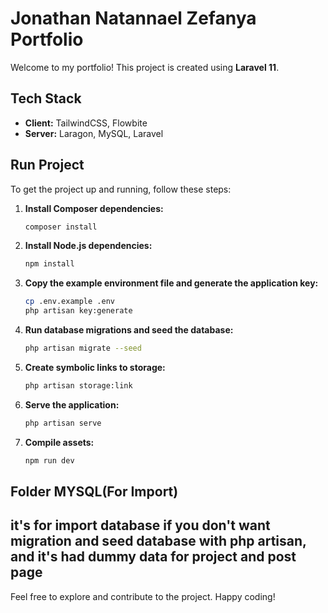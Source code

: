 # Jonathan Natannael Zefanya Portfolio

Welcome to my portfolio! This project is created using **Laravel 11**.

## Tech Stack
- **Client:** TailwindCSS, Flowbite
- **Server:** Laragon, MySQL, Laravel

## Run Project
To get the project up and running, follow these steps:

1. **Install Composer dependencies:**
    ```sh
    composer install
    ```

2. **Install Node.js dependencies:**
    ```sh
    npm install
    ```

3. **Copy the example environment file and generate the application key:**
    ```sh
    cp .env.example .env
    php artisan key:generate
    ```

4. **Run database migrations and seed the database:**
    ```sh
    php artisan migrate --seed
    ```

5. **Create symbolic links to storage:**
    ```sh
    php artisan storage:link
    ```

6. **Serve the application:**
    ```sh
    php artisan serve
    ```

7. **Compile assets:**
    ```sh
    npm run dev
    ```

## Folder MYSQL(For Import)
it's for import database if you don't want migration and seed database with php artisan,
and it's had dummy data for project and post page
---

Feel free to explore and contribute to the project. Happy coding!